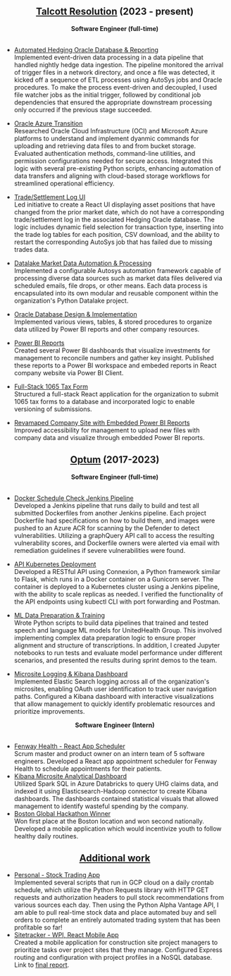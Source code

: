 ## <b><center><u>Talcott Resolution</u></b> \(2023 - present)</center>

<center><b>Software Engineer (full-time)</b></center></br>

- <u> Automated Hedging Oracle Database & Reporting</u> </br>
  Implemented event-driven data processing in a data pipeline that handled nightly hedge data ingestion. The pipeline monitored the arrival of trigger files in a network directory, and once a file was detected, it kicked off a sequence of ETL processes using AutoSys jobs and Oracle procedures. To make the process event-driven and decoupled, I used file watcher jobs as the initial trigger, followed by conditional job dependencies that ensured the appropriate downstream processing only occurred if the previous stage succeeded.
- <u> Oracle Azure Transition </u> </br>
  Researched Oracle Cloud Infrastructure (OCI) and Microsoft Azure platforms to understand and implement dyanmic commands for uploading and retrieving data files to and from bucket storage. Evaluated authentication methods, command-line utilities, and permission configurations needed for secure access. Integrated this logic with several pre-existing Python scripts, enhancing automation of data transfers and aligning with cloud-based storage workflows for streamlined operational efficiency.

- <u> Trade/Settlement Log UI </u> </br>
  Led initiative to create a React UI displaying asset positions that have changed from the prior market date, which do not have a corresponding trade/settlement log in the associated Hedging Oracle database. The logic includes dynamic field selection for transaction type, inserting into the trade log tables for each position, CSV download, and the ability to restart the corresponding AutoSys job that has failed due to missing trades data.
- <u> Datalake Market Data Automation & Processing </u> </br>
  Implemented a configurable Autosys automation framework capable of processing diverse data sources such as market data files delivered via scheduled emails, file drops, or other means. Each data process is encapsulated into its own modular and reusable component within the organization's Python Datalake project.
- <u> Oracle Database Design & Implementation </u> </br>
  Implemented various views, tables, & stored procedures to organize data utilized by Power BI reports and other company resources.
- <u> Power BI Reports </u> </br>
  Created several Power BI dashboards that visualize investments for management to reconcile numbers and gather key insight. Published these reports to a Power BI workspace and embeded reports in React company website via Power BI Client.
- <u>Full-Stack 1065 Tax Form</u> </br>
  Structured a full-stack React application for the organization to submit 1065 tax forms to a database and incorporated logic to enable versioning of submissions.
- <u>Revamaped Company Site with Embedded Power BI Reports</u> </br>
  Improved accessibility for management to upload new files with company data and visualize through embedded Power BI reports.

## <b><center><u>Optum</u></b> (2017-2023)</center>

<center><b>Software Engineer (full-time)</b></center></br>

- <u>Docker Schedule Check Jenkins Pipeline </u> </br>
  Developed a Jenkins pipeline that runs daily to build and test all submitted Dockerfiles from another Jenkins pipeline. Each project Dockerfile had specifications on how to build them, and images were pushed to an Azure ACR for scanning by the Defender to detect vulnerabilities. Utilizing a graphQuery API call to access the resulting vulnerability scores, and Dockerfile owners were alerted via email with remediation guidelines if severe vulnerabilities were found.
  </br>
- <u>API Kubernetes Deployment</u> </br>
  Developed a RESTful API using Connexion, a Python framework similar to Flask, which runs in a Docker container on a Gunicorn server. The container is deployed to a Kubernetes cluster using a Jenkins pipeline, with the ability to scale replicas as needed. I verified the functionality of the API endpoints using kubectl CLI with port forwarding and Postman.
  </br>
- <u>ML Data Preparation & Training</u> </br>
  Wrote Python scripts to build data pipelines that trained and tested speech and language ML models for UnitedHealth Group. This involved implementing complex data preparation logic to ensure proper alignment and structure of transcriptions. In addition, I created Jupyter notebooks to run tests and evaluate model performance under different scenarios, and presented the results during sprint demos to the team.

- <u> Microsite Logging & Kibana Dashboard</u> </br>
  Implemented Elastic Search logging across all of the organization's microsites, enabling OAuth user identification to track user navigation paths. Configured a Kibana dashboard with interactive visualizations that allow management to quickly identify problematic resources and prioritize improvements.

<center><b>Software Engineer (Intern)</b></center></br>

- <u> Fenway Health - React App Scheduler</u> </br>
  Scrum master and product owner on an intern team of 5 software engineers. Developed a React app appointment scheduler for Fenway Health to schedule appointments for their patients.
- <u> Kibana Microsite Analytical Dashboard</u> </br>
  Utilized Spark SQL in Azure Databricks to query UHG claims data, and indexed it using Elasticsearch-Hadoop connector to create Kibana dashboards. The dashboards contained statistical visuals that allowed management to identify wasteful spending by the company.
- <u> Boston Global Hackathon Winner</u> </br>
  Won first place at the Boston location and won second nationally. Developed a mobile application which would incentivize youth to follow healthy daily routines.

## <b><center><u>Additional work</u></center></b>

- <u>Personal - Stock Trading App</u> </br>
  Implemented several scripts that run in GCP cloud on a daily crontab schedule, which utilize the Python Requests library with HTTP GET requests and authorization headers to pull stock recommendations from various sources each day. Then using the Python Alpha Vantage API, I am able to pull real-time stock data and place automated buy and sell orders to complete an entirely automated trading system that has been profitable so far!
- <u>Sitetracker - WPI, React Mobile App</u> </br>
  Created a mobile application for construction site project managers to prioritize tasks over project sites that they manage. Configured Express routing and configuration with project profiles in a NoSQL database.
  Link to [final report](https://web.cs.wpi.edu/~claypool/mqp/sv/2019/site/).
